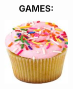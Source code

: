 <html>
<body>
  <center><h1>GAMES:</h1></center>
<pre>
<center><img src="IMG_0642.jpeg" width="204" height="204"></center>
